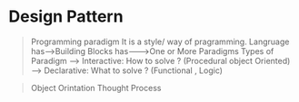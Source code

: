 # Design Pattern
> Programming paradigm 
It is a style/ way of pragramming.
Langruage
  has-->Building Blocks
      has--->One or More Paradigms
Types of Paradigm
  --> Interactive: How to solve ? (Procedural object Oriented)
  --> Declarative: What to solve ? (Functional , Logic)
  
> Object Orintation Thought Process

